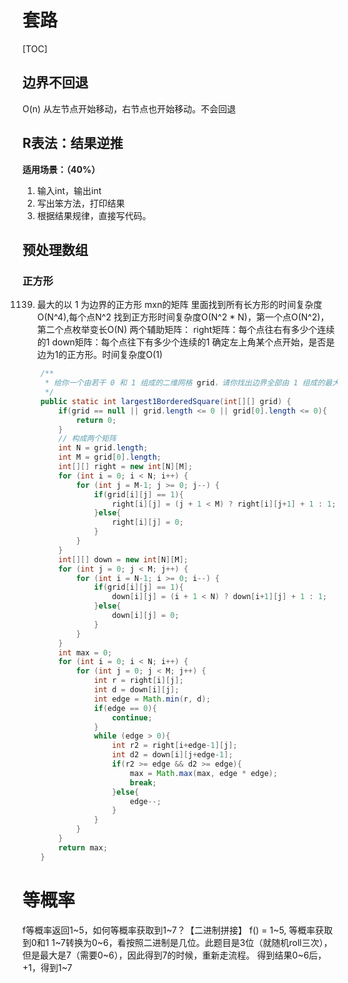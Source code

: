 
# 套路

[TOC]


## 边界不回退
O(n)
从左节点开始移动，右节点也开始移动。不会回退
## R表法：结果逆推
**适用场景：（40%）**
1. 输入int，输出int
2. 写出笨方法，打印结果
3. 根据结果规律，直接写代码。
## 预处理数组
### 正方形
1139. 最大的以 1 为边界的正方形
mxn的矩阵
里面找到所有长方形的时间复杂度O(N^4),每个点N^2
找到正方形时间复杂度O(N^2 * N)，第一个点O(N^2)，第二个点枚举变长O(N)
两个辅助矩阵：
right矩阵：每个点往右有多少个连续的1
down矩阵：每个点往下有多少个连续的1
确定左上角某个点开始，是否是边为1的正方形。时间复杂度O(1)
```java
    /**
     * 给你一个由若干 0 和 1 组成的二维网格 grid，请你找出边界全部由 1 组成的最大 正方形 子网格，并返回该子网格中的元素数量。如果不存在，则返回 0。
     */
    public static int largest1BorderedSquare(int[][] grid) {
        if(grid == null || grid.length <= 0 || grid[0].length <= 0){
            return 0;
        }
        // 构成两个矩阵
        int N = grid.length;
        int M = grid[0].length;
        int[][] right = new int[N][M];
        for (int i = 0; i < N; i++) {
            for (int j = M-1; j >= 0; j--) {
                if(grid[i][j] == 1){
                    right[i][j] = (j + 1 < M) ? right[i][j+1] + 1 : 1;
                }else{
                    right[i][j] = 0;
                }
            }
        }
        int[][] down = new int[N][M];
        for (int j = 0; j < M; j++) {
            for (int i = N-1; i >= 0; i--) {
                if(grid[i][j] == 1){
                    down[i][j] = (i + 1 < N) ? down[i+1][j] + 1 : 1;
                }else{
                    down[i][j] = 0;
                }
            }
        }
        int max = 0;
        for (int i = 0; i < N; i++) {
            for (int j = 0; j < M; j++) {
                int r = right[i][j];
                int d = down[i][j];
                int edge = Math.min(r, d);
                if(edge == 0){
                    continue;
                }
                while (edge > 0){
                    int r2 = right[i+edge-1][j];
                    int d2 = down[i][j+edge-1];
                    if(r2 >= edge && d2 >= edge){
                        max = Math.max(max, edge * edge);
                        break;
                    }else{
                        edge--;
                    }
                }
            }
        }
        return max;
    }
```
# 等概率
f等概率返回1~5，如何等概率获取到1~7？【二进制拼接】
f() = 1~5, 等概率获取到0和1
1~7转换为0~6，看按照二进制是几位。此题目是3位（就随机roll三次），但是最大是7（需要0~6），因此得到7的时候，重新走流程。
得到结果0~6后，+1，得到1~7
